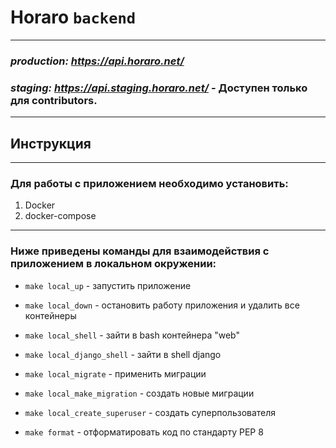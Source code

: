 # Horaro `backend`
___
### _production: https://api.horaro.net/_
### _staging: https://api.staging.horaro.net/_ - Доступен только для contributors.
___

## Инструкция
___

### Для работы с приложением необходимо установить:
1.  Docker
2.  docker-compose
___

### Ниже приведeны команды для взаимодействия с приложением в локальном окружении:

- `make local_up` - запустить приложение 


- `make local_down` - остановить работу приложения и удалить все контейнеры


- `make local_shell` - зайти в bash контейнера "web"


- `make local_django_shell` - зайти в shell django


- `make local_migrate` - применить миграции


- `make local_make_migration` - создать новые миграции


- `make local_create_superuser` - создать суперпользователя


- `make format` - отформатировать код по стандарту PEP 8






